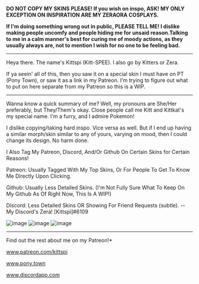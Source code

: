 **DO NOT COPY MY SKINS PLEASE! If you wish on inspo, ASK! MY ONLY EXCEPTION ON INSPIRATION ARE MY ZERAORA COSPLAYS.**

**If I'm doing something wrong out in public, PLEASE TELL ME! I dislike making people uncomfy and people hiding me for unsaid reason.Talking to me in a calm manner's best for curing me of moody actions, as they usually always are, not to mention I wish for no one to be feeling bad.**

-------------------------------

Heya there. The name's Kittspi (Kitt-SPEE). I also go by Kitters or Zera.

If ya seein' all of this, then you saw it on a special skin I must have on PT (Pony Town), or saw it as a link in my Patreon. I'm trying to figure out what to put on here separate from my Patreon so this is a WIP.

______________________________

Wanna know a quick summary of me? Well, my pronouns are She/Her preferably, but They/Them's okay. Close people call me Kitt and Kittkat's my special name. I'm a furry, and I admire Pokemon! 

I dislike copying/taking hard inspo. Vice versa as well. But if I end up having a similar morph/skin similar to any of yours, varying on mood, then I could change its design. No harm done.

I Also Tag My Patreon, Discord, And/Or Github On Certain Skins for Certain Reasons!

Patreon: Usually Tagged With My Top Skins, Or For People To Get To Know Me Directly Upon Clicking.

Github: Usually Less Detailed Skins. (I'm Not Fully Sure What To Keep On My Github As Of Right Now, This Is A WIP!)

Discord: Less Detailed Skins OR Showing For Friend Requests (subtle). -- My Discord's Zera! [Kittspi]#6109

![image](https://user-images.githubusercontent.com/99100034/227718875-c5e52420-1a6b-41d9-8097-76680c1e1003.png)
![image](https://user-images.githubusercontent.com/99100034/227719036-bf12601a-7c58-41b4-97ad-65db3be5e5b5.png)
![image](https://user-images.githubusercontent.com/99100034/227719399-7eb49137-3a89-4e71-a56f-a654db2a3489.png)

______________________________

Find out the rest about me on my Patreon!* 

www.patreon.com/kittspi

www.pony.town

www.discordapp.com


